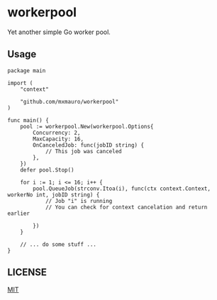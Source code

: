 # workerpool

Yet another simple Go worker pool.

## Usage

```golang
package main

import (
    "context"

    "github.com/mxmauro/workerpool"
)

func main() {
	pool := workerpool.New(workerpool.Options{
		Concurrency: 2,
		MaxCapacity: 16,
		OnCanceledJob: func(jobID string) {
			// This job was canceled
		},
	})
	defer pool.Stop()

	for i := 1; i <= 16; i++ {
		pool.QueueJob(strconv.Itoa(i), func(ctx context.Context, workerNo int, jobID string) {
			// Job "i" is running
			// You can check for context cancelation and return earlier

		})
	}

	// ... do some stuff ...
}
```

## LICENSE

[MIT](/LICENSE)
